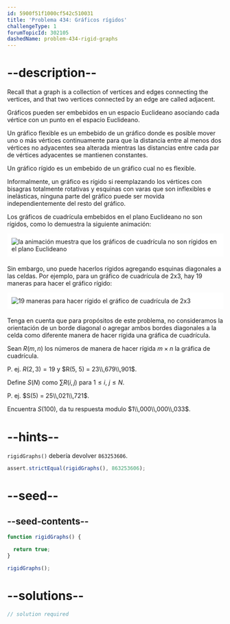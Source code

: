 ```yaml
---
id: 5900f51f1000cf542c510031
title: 'Problema 434: Gráficos rígidos'
challengeType: 1
forumTopicId: 302105
dashedName: problem-434-rigid-graphs
---
```


# --description--

Recall that a graph is a collection of vertices and edges connecting the vertices, and that two vertices connected by an edge are called adjacent.

Gráficos pueden ser embebidos en un espacio Euclideano asociando cada vértice con un punto en el espacio Euclideano.

Un gráfico flexible es un embebido de un gráfico donde es posible mover uno o más vértices continuamente para que la distancia entre al menos dos vértices no adyacentes sea alterada mientras las distancias entre cada par de vértices adyacentes se mantienen constantes.

Un gráfico rígido es un embebido de un gráfico cual no es flexible.

Informalmente, un gráfico es rígido si reemplazando los vértices con bisagras totalmente rotativas y esquinas con varas que son inflexibles e inelásticas, ninguna parte del gráfico puede ser movida independientemente del resto del gráfico.

Los gráficos de cuadrícula embebidos en el plano Euclideano no son rígidos, como lo demuestra la siguiente animación:

<img alt="la animación muestra que los gráficos de cuadrícula no son rígidos en el plano Euclideano" src="https://cdn.freecodecamp.org/curriculum/project-euler/rigid-graphs-1.gif" style="background-color: white; padding: 10px; display: block; margin-right: auto; margin-left: auto; margin-bottom: 1.2rem;" />

Sin embargo, uno puede hacerlos rígidos agregando esquinas diagonales a las celdas. Por ejemplo, para un gráfico de cuadrícula de 2x3, hay 19 maneras para hacer el gráfico rígido:

<img alt="19 maneras para hacer rígido el gráfico de cuadrícula de 2x3" src="https://cdn.freecodecamp.org/curriculum/project-euler/rigid-graphs-2.png" style="background-color: white; padding: 10px; display: block; margin-right: auto; margin-left: auto; margin-bottom: 1.2rem;" />

Tenga en cuenta que para propósitos de este problema, no consideramos la orientación de un borde diagonal o agregar ambos bordes diagonales a la celda como diferente manera de hacer rígida una gráfica de cuadrícula.

Sean $R(m, n)$ los números de manera de hacer rígida $m × n$ la gráfica de cuadrícula.

P. ej. $R(2, 3) = 19$ y $R(5, 5) = 23\\,679\\,901$.

Define $S(N)$ como $\sum R(i, j)$ para $1 ≤ i$, $j ≤ N$.

P. ej. $S(5) = 25\\,021\\,721$.

Encuentra $S(100)$, da tu respuesta modulo $1\\,000\\,000\\,033$.

# --hints--

`rigidGraphs()` debería devolver `863253606`.

```js
assert.strictEqual(rigidGraphs(), 863253606);
```

# --seed--

## --seed-contents--

```js
function rigidGraphs() {

  return true;
}

rigidGraphs();
```

# --solutions--

```js
// solution required
```

